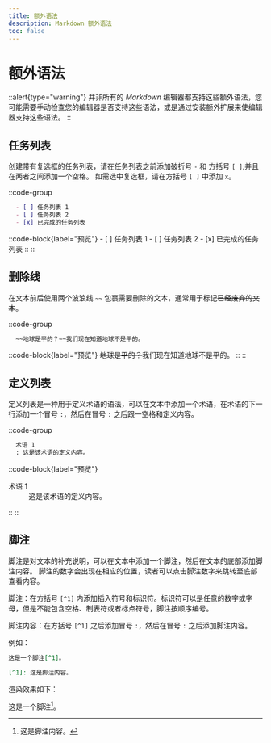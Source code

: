 ```yaml
---
title: 额外语法
description: Markdown 额外语法
toc: false
---
```


# 额外语法

::alert{type="warning"}
并非所有的 *Markdown* 编辑器都支持这些额外语法，您可能需要手动检查您的编辑器是否支持这些语法，或是通过安装额外扩展来使编辑器支持这些语法。
::

## 任务列表

创建带有复选框的任务列表，请在任务列表之前添加破折号 `-` 和 方括号 `[ ]`,并且在两者之间添加一个空格。
如需选中复选框，请在方括号 `[ ]` 中添加 `x`。

::code-group

  ```md [Markdown]
    - [ ] 任务列表 1
    - [ ] 任务列表 2
    - [x] 已完成的任务列表
  ```
  ::code-block{label="预览"}
    - [ ] 任务列表 1
    - [ ] 任务列表 2
    - [x] 已完成的任务列表
  ::
::


## 删除线

在文本前后使用两个波浪线 `~~` 包裹需要删除的文本，通常用于标记~~已经废弃的文本~~。

::code-group

  ```md [Markdown]
    ~~地球是平的？~~我们现在知道地球不是平的。
  ```
  ::code-block{label="预览"}
    <s>地球是平的？</s>我们现在知道地球不是平的。
  ::
::


## 定义列表

定义列表是一种用于定义术语的语法，可以在文本中添加一个术语，在术语的下一行添加一个冒号 `:`，然后在冒号 `:` 之后跟一空格和定义内容。

::code-group

  ```md [Markdown]
    术语 1
    : 这是该术语的定义内容。
  ```
  ::code-block{label="预览"}
  <dl>
    <dt>术语 1</dt>
    <dd>这是该术语的定义内容。</dd>
  </dl>
  ::
::


## 脚注

脚注是对文本的补充说明，可以在文本中添加一个脚注，然后在文本的底部添加脚注内容。
脚注的数字会出现在相应的位置，读者可以点击脚注数字来跳转至底部查看内容。

脚注：在方括号 `[^1]` 内添加插入符号和标识符。标识符可以是任意的数字或字母，但是不能包含空格、制表符或者标点符号，脚注按顺序编号。

脚注内容：在方括号 `[^1]` 之后添加冒号 `:`，然后在冒号 `:` 之后添加脚注内容。

例如：

```md [Markdown]
这是一个脚注[^1]。

[^1]: 这是脚注内容。
```

渲染效果如下：

这是一个脚注[^1]。

[^1]: 这是脚注内容。

